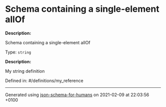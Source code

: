 # Schema containing a single-element allOf

**Description:** <p>Schema containing a single-element allOf</p>

Type: `string`

**Description:** <p>My string definition</p>

Defined in: #/definitions/my_reference

----------------------------------------------------------------------------------------------------------------------------
Generated using [json-schema-for-humans](https://github.com/coveooss/json-schema-for-humans) on 2021-02-09 at 22:03:56 +0100